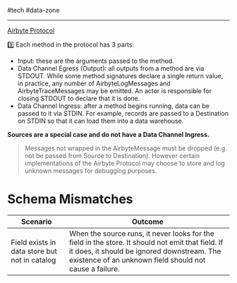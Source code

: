 #tech  #data-zone 


---
[Airbyte Protocol](https://docs.airbyte.com/understanding-airbyte/airbyte-protocol)

3️⃣
Each method in the protocol has 3 parts:

- Input: these are the arguments passed to the method.
- Data Channel Egress (Output): all outputs from a method are via STDOUT. While some method signatures declare a single return value, in practice, any number of AirbyteLogMessages and AirbyteTraceMessages may be emitted. An actor is responsible for closing STDOUT to declare that it is done.
- Data Channel Ingress: after a method begins running, data can be passed to it via STDIN. For example, records are passed to a Destination on STDIN so that it can load them into a data warehouse.

**Sources are a special case and do not have a Data Channel Ingress.**

> Messages not wrapped in the AirbyteMessage must be dropped (e.g. not be passed from Source to Destination). However certain implementations of the Airbyte Protocol may choose to store and log unknown messages for debugging purposes.


# Schema Mismatches
|Scenario |Outcome   |
|---|---|
|Field exists in data store but not in catalog|When the source runs, it never looks for the field in the store. It should not emit that field. If it does, it should be ignored downstream. The existence of an unknown field should not cause a failure.|


